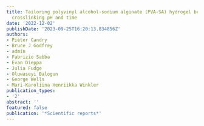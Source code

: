 ```yaml
---
title: Tailoring polyvinyl alcohol-sodium alginate (PVA-SA) hydrogel beads by controlling
  crosslinking pH and time
date: '2022-12-02'
publishDate: '2023-09-25T16:20:13.834856Z'
authors:
- Pieter Candry
- Bruce J Godfrey
- admin
- Fabrizio Sabba
- Evan Dieppa
- Julia Fudge
- Oluwaseyi Balogun
- George Wells
- Mari-Karoliina Henriikka Winkler
publication_types:
- '2'
abstract: ''
featured: false
publication: '*Scientific reports*'
---
```


